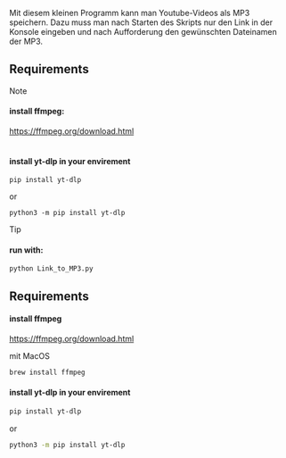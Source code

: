 Mit diesem kleinen Programm kann man Youtube-Videos als MP3 speichern. 
Dazu muss man nach Starten des Skripts nur den Link in der Konsole eingeben und nach Aufforderung den gewünschten Dateinamen der MP3.
## Requirements
> [!NOTE]
> #### install ffmpeg:
>  https://ffmpeg.org/download.html <br> <br>
>
> #### install  yt-dlp in your envirement
> ```
> pip install yt-dlp
> ```
> or
> ```
> python3 -m pip install yt-dlp
> ```




> [!TIP]
> #### run with:
> ```
> python Link_to_MP3.py
> ```




## Requirements

#### install ffmpeg
 https://ffmpeg.org/download.html <br>

 mit MacOS
 ```bash
 brew install ffmpeg
```

#### install  yt-dlp in your envirement
```bash
pip install yt-dlp
```
or
```bash
python3 -m pip install yt-dlp
```
